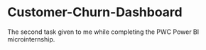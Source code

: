 # Customer-Churn-Dashboard
The second task given to me while completing the PWC Power BI microinternship.

